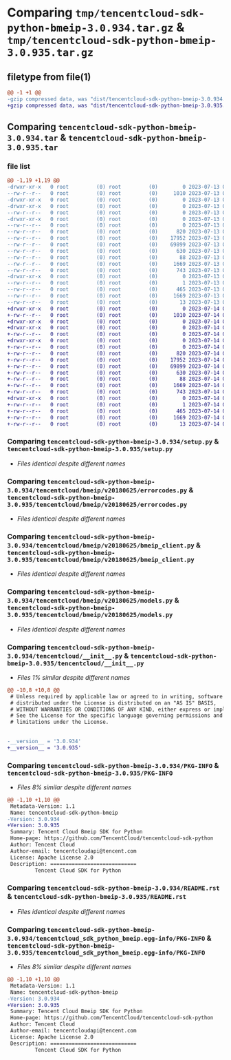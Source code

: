 # Comparing `tmp/tencentcloud-sdk-python-bmeip-3.0.934.tar.gz` & `tmp/tencentcloud-sdk-python-bmeip-3.0.935.tar.gz`

## filetype from file(1)

```diff
@@ -1 +1 @@
-gzip compressed data, was "dist/tencentcloud-sdk-python-bmeip-3.0.934.tar", last modified: Thu Jul 13 00:16:01 2023, max compression
+gzip compressed data, was "dist/tencentcloud-sdk-python-bmeip-3.0.935.tar", last modified: Fri Jul 14 00:17:41 2023, max compression
```

## Comparing `tencentcloud-sdk-python-bmeip-3.0.934.tar` & `tencentcloud-sdk-python-bmeip-3.0.935.tar`

### file list

```diff
@@ -1,19 +1,19 @@
-drwxr-xr-x   0 root         (0) root         (0)        0 2023-07-13 00:16:01.000000 tencentcloud-sdk-python-bmeip-3.0.934/
--rw-r--r--   0 root         (0) root         (0)     1010 2023-07-13 00:16:01.000000 tencentcloud-sdk-python-bmeip-3.0.934/setup.py
-drwxr-xr-x   0 root         (0) root         (0)        0 2023-07-13 00:16:01.000000 tencentcloud-sdk-python-bmeip-3.0.934/tencentcloud/
-drwxr-xr-x   0 root         (0) root         (0)        0 2023-07-13 00:16:01.000000 tencentcloud-sdk-python-bmeip-3.0.934/tencentcloud/bmeip/
--rw-r--r--   0 root         (0) root         (0)        0 2023-07-13 00:16:01.000000 tencentcloud-sdk-python-bmeip-3.0.934/tencentcloud/bmeip/__init__.py
-drwxr-xr-x   0 root         (0) root         (0)        0 2023-07-13 00:16:01.000000 tencentcloud-sdk-python-bmeip-3.0.934/tencentcloud/bmeip/v20180625/
--rw-r--r--   0 root         (0) root         (0)        0 2023-07-13 00:16:01.000000 tencentcloud-sdk-python-bmeip-3.0.934/tencentcloud/bmeip/v20180625/__init__.py
--rw-r--r--   0 root         (0) root         (0)      820 2023-07-13 00:16:01.000000 tencentcloud-sdk-python-bmeip-3.0.934/tencentcloud/bmeip/v20180625/errorcodes.py
--rw-r--r--   0 root         (0) root         (0)    17952 2023-07-13 00:16:01.000000 tencentcloud-sdk-python-bmeip-3.0.934/tencentcloud/bmeip/v20180625/bmeip_client.py
--rw-r--r--   0 root         (0) root         (0)    69899 2023-07-13 00:16:01.000000 tencentcloud-sdk-python-bmeip-3.0.934/tencentcloud/bmeip/v20180625/models.py
--rw-r--r--   0 root         (0) root         (0)      630 2023-07-13 00:16:01.000000 tencentcloud-sdk-python-bmeip-3.0.934/tencentcloud/__init__.py
--rw-r--r--   0 root         (0) root         (0)       88 2023-07-13 00:16:01.000000 tencentcloud-sdk-python-bmeip-3.0.934/setup.cfg
--rw-r--r--   0 root         (0) root         (0)     1669 2023-07-13 00:16:01.000000 tencentcloud-sdk-python-bmeip-3.0.934/PKG-INFO
--rw-r--r--   0 root         (0) root         (0)      743 2023-07-13 00:16:01.000000 tencentcloud-sdk-python-bmeip-3.0.934/README.rst
-drwxr-xr-x   0 root         (0) root         (0)        0 2023-07-13 00:16:01.000000 tencentcloud-sdk-python-bmeip-3.0.934/tencentcloud_sdk_python_bmeip.egg-info/
--rw-r--r--   0 root         (0) root         (0)        1 2023-07-13 00:16:01.000000 tencentcloud-sdk-python-bmeip-3.0.934/tencentcloud_sdk_python_bmeip.egg-info/dependency_links.txt
--rw-r--r--   0 root         (0) root         (0)      465 2023-07-13 00:16:01.000000 tencentcloud-sdk-python-bmeip-3.0.934/tencentcloud_sdk_python_bmeip.egg-info/SOURCES.txt
--rw-r--r--   0 root         (0) root         (0)     1669 2023-07-13 00:16:01.000000 tencentcloud-sdk-python-bmeip-3.0.934/tencentcloud_sdk_python_bmeip.egg-info/PKG-INFO
--rw-r--r--   0 root         (0) root         (0)       13 2023-07-13 00:16:01.000000 tencentcloud-sdk-python-bmeip-3.0.934/tencentcloud_sdk_python_bmeip.egg-info/top_level.txt
+drwxr-xr-x   0 root         (0) root         (0)        0 2023-07-14 00:17:41.000000 tencentcloud-sdk-python-bmeip-3.0.935/
+-rw-r--r--   0 root         (0) root         (0)     1010 2023-07-14 00:17:40.000000 tencentcloud-sdk-python-bmeip-3.0.935/setup.py
+drwxr-xr-x   0 root         (0) root         (0)        0 2023-07-14 00:17:41.000000 tencentcloud-sdk-python-bmeip-3.0.935/tencentcloud/
+drwxr-xr-x   0 root         (0) root         (0)        0 2023-07-14 00:17:41.000000 tencentcloud-sdk-python-bmeip-3.0.935/tencentcloud/bmeip/
+-rw-r--r--   0 root         (0) root         (0)        0 2023-07-14 00:17:40.000000 tencentcloud-sdk-python-bmeip-3.0.935/tencentcloud/bmeip/__init__.py
+drwxr-xr-x   0 root         (0) root         (0)        0 2023-07-14 00:17:41.000000 tencentcloud-sdk-python-bmeip-3.0.935/tencentcloud/bmeip/v20180625/
+-rw-r--r--   0 root         (0) root         (0)        0 2023-07-14 00:17:40.000000 tencentcloud-sdk-python-bmeip-3.0.935/tencentcloud/bmeip/v20180625/__init__.py
+-rw-r--r--   0 root         (0) root         (0)      820 2023-07-14 00:17:40.000000 tencentcloud-sdk-python-bmeip-3.0.935/tencentcloud/bmeip/v20180625/errorcodes.py
+-rw-r--r--   0 root         (0) root         (0)    17952 2023-07-14 00:17:40.000000 tencentcloud-sdk-python-bmeip-3.0.935/tencentcloud/bmeip/v20180625/bmeip_client.py
+-rw-r--r--   0 root         (0) root         (0)    69899 2023-07-14 00:17:40.000000 tencentcloud-sdk-python-bmeip-3.0.935/tencentcloud/bmeip/v20180625/models.py
+-rw-r--r--   0 root         (0) root         (0)      630 2023-07-14 00:17:40.000000 tencentcloud-sdk-python-bmeip-3.0.935/tencentcloud/__init__.py
+-rw-r--r--   0 root         (0) root         (0)       88 2023-07-14 00:17:41.000000 tencentcloud-sdk-python-bmeip-3.0.935/setup.cfg
+-rw-r--r--   0 root         (0) root         (0)     1669 2023-07-14 00:17:41.000000 tencentcloud-sdk-python-bmeip-3.0.935/PKG-INFO
+-rw-r--r--   0 root         (0) root         (0)      743 2023-07-14 00:17:40.000000 tencentcloud-sdk-python-bmeip-3.0.935/README.rst
+drwxr-xr-x   0 root         (0) root         (0)        0 2023-07-14 00:17:41.000000 tencentcloud-sdk-python-bmeip-3.0.935/tencentcloud_sdk_python_bmeip.egg-info/
+-rw-r--r--   0 root         (0) root         (0)        1 2023-07-14 00:17:41.000000 tencentcloud-sdk-python-bmeip-3.0.935/tencentcloud_sdk_python_bmeip.egg-info/dependency_links.txt
+-rw-r--r--   0 root         (0) root         (0)      465 2023-07-14 00:17:41.000000 tencentcloud-sdk-python-bmeip-3.0.935/tencentcloud_sdk_python_bmeip.egg-info/SOURCES.txt
+-rw-r--r--   0 root         (0) root         (0)     1669 2023-07-14 00:17:41.000000 tencentcloud-sdk-python-bmeip-3.0.935/tencentcloud_sdk_python_bmeip.egg-info/PKG-INFO
+-rw-r--r--   0 root         (0) root         (0)       13 2023-07-14 00:17:41.000000 tencentcloud-sdk-python-bmeip-3.0.935/tencentcloud_sdk_python_bmeip.egg-info/top_level.txt
```

### Comparing `tencentcloud-sdk-python-bmeip-3.0.934/setup.py` & `tencentcloud-sdk-python-bmeip-3.0.935/setup.py`

 * *Files identical despite different names*

### Comparing `tencentcloud-sdk-python-bmeip-3.0.934/tencentcloud/bmeip/v20180625/errorcodes.py` & `tencentcloud-sdk-python-bmeip-3.0.935/tencentcloud/bmeip/v20180625/errorcodes.py`

 * *Files identical despite different names*

### Comparing `tencentcloud-sdk-python-bmeip-3.0.934/tencentcloud/bmeip/v20180625/bmeip_client.py` & `tencentcloud-sdk-python-bmeip-3.0.935/tencentcloud/bmeip/v20180625/bmeip_client.py`

 * *Files identical despite different names*

### Comparing `tencentcloud-sdk-python-bmeip-3.0.934/tencentcloud/bmeip/v20180625/models.py` & `tencentcloud-sdk-python-bmeip-3.0.935/tencentcloud/bmeip/v20180625/models.py`

 * *Files identical despite different names*

### Comparing `tencentcloud-sdk-python-bmeip-3.0.934/tencentcloud/__init__.py` & `tencentcloud-sdk-python-bmeip-3.0.935/tencentcloud/__init__.py`

 * *Files 1% similar despite different names*

```diff
@@ -10,8 +10,8 @@
 # Unless required by applicable law or agreed to in writing, software
 # distributed under the License is distributed on an "AS IS" BASIS,
 # WITHOUT WARRANTIES OR CONDITIONS OF ANY KIND, either express or implied.
 # See the License for the specific language governing permissions and
 # limitations under the License.
 
 
-__version__ = '3.0.934'
+__version__ = '3.0.935'
```

### Comparing `tencentcloud-sdk-python-bmeip-3.0.934/PKG-INFO` & `tencentcloud-sdk-python-bmeip-3.0.935/PKG-INFO`

 * *Files 8% similar despite different names*

```diff
@@ -1,10 +1,10 @@
 Metadata-Version: 1.1
 Name: tencentcloud-sdk-python-bmeip
-Version: 3.0.934
+Version: 3.0.935
 Summary: Tencent Cloud Bmeip SDK for Python
 Home-page: https://github.com/TencentCloud/tencentcloud-sdk-python
 Author: Tencent Cloud
 Author-email: tencentcloudapi@tencent.com
 License: Apache License 2.0
 Description: ============================
         Tencent Cloud SDK for Python
```

### Comparing `tencentcloud-sdk-python-bmeip-3.0.934/README.rst` & `tencentcloud-sdk-python-bmeip-3.0.935/README.rst`

 * *Files identical despite different names*

### Comparing `tencentcloud-sdk-python-bmeip-3.0.934/tencentcloud_sdk_python_bmeip.egg-info/PKG-INFO` & `tencentcloud-sdk-python-bmeip-3.0.935/tencentcloud_sdk_python_bmeip.egg-info/PKG-INFO`

 * *Files 8% similar despite different names*

```diff
@@ -1,10 +1,10 @@
 Metadata-Version: 1.1
 Name: tencentcloud-sdk-python-bmeip
-Version: 3.0.934
+Version: 3.0.935
 Summary: Tencent Cloud Bmeip SDK for Python
 Home-page: https://github.com/TencentCloud/tencentcloud-sdk-python
 Author: Tencent Cloud
 Author-email: tencentcloudapi@tencent.com
 License: Apache License 2.0
 Description: ============================
         Tencent Cloud SDK for Python
```

